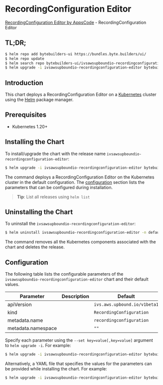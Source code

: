 # RecordingConfiguration Editor

[RecordingConfiguration Editor by AppsCode](https://byte.builders) - RecordingConfiguration Editor

## TL;DR;

```bash
$ helm repo add bytebuilders-ui https://bundles.byte.builders/ui/
$ helm repo update
$ helm search repo bytebuilders-ui/ivsawsupboundio-recordingconfiguration-editor --version=v0.4.18
$ helm upgrade -i ivsawsupboundio-recordingconfiguration-editor bytebuilders-ui/ivsawsupboundio-recordingconfiguration-editor -n default --create-namespace --version=v0.4.18
```

## Introduction

This chart deploys a RecordingConfiguration Editor on a [Kubernetes](http://kubernetes.io) cluster using the [Helm](https://helm.sh) package manager.

## Prerequisites

- Kubernetes 1.20+

## Installing the Chart

To install/upgrade the chart with the release name `ivsawsupboundio-recordingconfiguration-editor`:

```bash
$ helm upgrade -i ivsawsupboundio-recordingconfiguration-editor bytebuilders-ui/ivsawsupboundio-recordingconfiguration-editor -n default --create-namespace --version=v0.4.18
```

The command deploys a RecordingConfiguration Editor on the Kubernetes cluster in the default configuration. The [configuration](#configuration) section lists the parameters that can be configured during installation.

> **Tip**: List all releases using `helm list`

## Uninstalling the Chart

To uninstall the `ivsawsupboundio-recordingconfiguration-editor`:

```bash
$ helm uninstall ivsawsupboundio-recordingconfiguration-editor -n default
```

The command removes all the Kubernetes components associated with the chart and deletes the release.

## Configuration

The following table lists the configurable parameters of the `ivsawsupboundio-recordingconfiguration-editor` chart and their default values.

|     Parameter      | Description |                 Default                 |
|--------------------|-------------|-----------------------------------------|
| apiVersion         |             | <code>ivs.aws.upbound.io/v1beta1</code> |
| kind               |             | <code>RecordingConfiguration</code>     |
| metadata.name      |             | <code>recordingconfiguration</code>     |
| metadata.namespace |             | <code>""</code>                         |


Specify each parameter using the `--set key=value[,key=value]` argument to `helm upgrade -i`. For example:

```bash
$ helm upgrade -i ivsawsupboundio-recordingconfiguration-editor bytebuilders-ui/ivsawsupboundio-recordingconfiguration-editor -n default --create-namespace --version=v0.4.18 --set apiVersion=ivs.aws.upbound.io/v1beta1
```

Alternatively, a YAML file that specifies the values for the parameters can be provided while
installing the chart. For example:

```bash
$ helm upgrade -i ivsawsupboundio-recordingconfiguration-editor bytebuilders-ui/ivsawsupboundio-recordingconfiguration-editor -n default --create-namespace --version=v0.4.18 --values values.yaml
```
